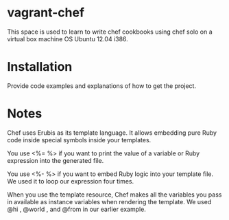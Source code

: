 # vagrant-chef

This space is used to learn to write chef cookbooks using chef solo on a virtual box machine OS Ubuntu 12.04 i386. 

# Installation

Provide code examples and explanations of how to get the project.

# Notes

Chef uses Erubis as its template language. It allows embedding pure Ruby code inside special symbols inside your templates.

You use <%= %> if you want to print the value of a variable or Ruby expression into the generated file. 

You use <%- %> if you want to embed Ruby logic into your template file. We used it to loop our expression four times.

When you use the template resource, Chef makes all the variables you pass in available as instance variables 
when rendering the template. We used @hi , @world , and @from in our earlier example.




